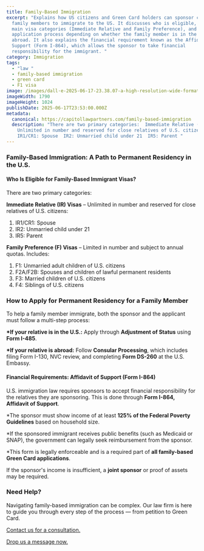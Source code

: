 ```yaml
---
title: Family-Based Immigration
excerpt: "Explains how US citizens and Green Card holders can sponsor certain
  family members to immigrate to the US. It discusses who is eligible, the two
  main visa categories (Immediate Relative and Family Preference), and the
  application process depending on whether the family member is in the US or
  abroad. It also explains the financial requirement known as the Affidavit of
  Support (Form I-864), which allows the sponsor to take financial
  responsibility for the immigrant. "
category: Immigration
tags:
  - "law "
  - family-based immigration
  - green card
  - F1 visa
image: /images/dall·e-2025-06-17-23.38.07-a-high-resolution-wide-format-image-16_9-illustrating-family-based-immigration.-the-scene-features-a-family-with-parents-and-children-walking-toget.webp
imageWidth: 1790
imageHeight: 1024
publishDate: 2025-06-17T23:53:00.000Z
metadata:
  canonical: https://capitollawpartners.com/family-based-immigration
  description: "There are two primary categories:  Immediate Relative (IR) Visas –
    Unlimited in number and reserved for close relatives of U.S. citizens: 
    IR1/CR1: Spouse  IR2: Unmarried child under 21  IR5: Parent "
---
```

### **Family-Based Immigration: A Path to Permanent Residency in the U.S.**  

#### **Who Is Eligible for Family-Based Immigrant Visas?** 

There are two primary categories: 

**Immediate Relative (IR) Visas** – Unlimited in number and reserved for close relatives of U.S. citizens: 

1. IR1/CR1: Spouse 
2. IR2: Unmarried child under 21 
3. IR5: Parent 

**Family Preference (F) Visas** – Limited in number and subject to annual quotas. Includes: 

1. F1: Unmarried adult children of U.S. citizens 
2. F2A/F2B: Spouses and children of lawful permanent residents 
3. F3: Married children of U.S. citizens 
4. F4: Siblings of U.S. citizens 

### **How to Apply for Permanent Residency for a Family Member** 

To help a family member immigrate, both the sponsor and the applicant must follow a multi-step process: 

**\*If your relative is in the U.S.:** Apply through **Adjustment of Status** using **Form I-485**. 

**\*If your relative is abroad:** Follow **Consular Processing**, which includes filing Form I-130, NVC review, and completing **Form DS-260** at the U.S. Embassy. 

#### **Financial Requirements: Affidavit of Support (Form I-864)** 

U.S. immigration law requires sponsors to accept financial responsibility for the relatives they are sponsoring. This is done through **Form I-864, Affidavit of Support**. 

\*The sponsor must show income of at least **125% of the Federal Poverty Guidelines** based on household size. 

\*If the sponsored immigrant receives public benefits (such as Medicaid or SNAP), the government can legally seek reimbursement from the sponsor. 

\*This form is legally enforceable and is a required part of **all family-based Green Card applications**. 

If the sponsor's income is insufficient, a **joint sponsor** or proof of assets may be required. 

### **Need Help?** 

Navigating family-based immigration can be complex. Our law firm is here to guide you through every step of the process — from petition to Green Card. 

[Contact us for a consultation.](<>)

[Drop us a message now.](<>)

